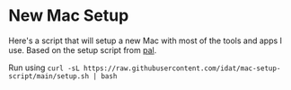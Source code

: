 # New Mac Setup

Here's a script that will setup a new Mac with most of the tools and apps I use. Based on the setup script from [pal](https://github.com/pal/mac-setup-script).

Run using `curl -sL https://raw.githubusercontent.com/idat/mac-setup-script/main/setup.sh | bash`
